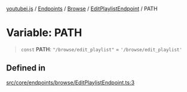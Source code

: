 [youtubei.js](../../../../../../../README.md) / [Endpoints](../../../../../README.md) / [Browse](../../../README.md) / [EditPlaylistEndpoint](../README.md) / PATH

# Variable: PATH

> `const` **PATH**: `"/browse/edit_playlist"` = `'/browse/edit_playlist'`

## Defined in

[src/core/endpoints/browse/EditPlaylistEndpoint.ts:3](https://github.com/LuanRT/YouTube.js/blob/eb21af33db708f0355f4fb15881f5d4fabc7b06c/src/core/endpoints/browse/EditPlaylistEndpoint.ts#L3)
